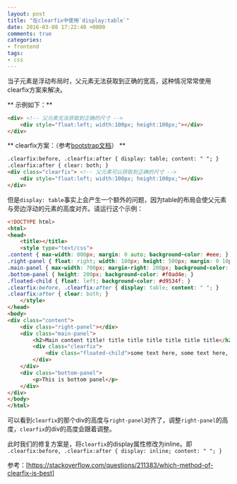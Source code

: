 ```yaml
---
layout: post
title: "在clearfix中使用`display:table`"
date: 2016-03-08 17:22:40 +0800
comments: true
categories:
- frontend
tags:
- css
---
```


当子元素是浮动布局时，父元素无法获取到正确的宽高，这种情况常常使用clearfix方案来解决。

** 示例如下：**

```html
<div> <!-- 父元素无法获取到正确的尺寸 -->
    <div style="float:left; width:100px; height:100px;"></div>
</div>
```
<!--more-->


** clearfix方案：（参考[bootstrap文档](https://getbootstrap.com/css/#helper-classes-clearfix)） **

```html
.clearfix:before, .clearfix:after { display: table; content: " "; }
.clearfix:after { clear: both; }
<div class="clearfix"> <!-- 父元素可以获取到正确的尺寸 -->
    <div style="float:left; width:100px; height:100px;"></div>
</div>
```


但是`display: table`事实上会产生一个额外的问题，因为table的布局会使父元素与旁边浮动的元素的高度对齐。请运行这个示例：

```html
<!DOCTYPE html>
<html>
<head>
    <title></title>
    <style type="text/css">
.content { max-width: 800px; margin: 0 auto; background-color: #eee; }
.right-panel { float: right; width: 180px; height: 500px; margin: 0 10px; background-color: #5bc0de; }
.main-panel { max-width: 700px; margin-right: 200px; background-color: #5cb85c; }
.bottom-panel { height: 200px; background-color: #f0ad4e; }
.floated-child { float: left; background-color: #d9534f; }
.clearfix:before, .clearfix:after { display: table; content: " "; }
.clearfix:after { clear: both; }
    </style>
</head>
<body>
<div class="content">
    <div class="right-panel"></div>
    <div class="main-panel">
        <h2>Main content title! title title title title title title</h2>
        <div class="clearfix">
            <div class="floated-child">some text here, some text here, some text here</div>
        </div>
    </div>
    <div class="bottom-panel">
        <p>This is bottom panel</p>
    </div>
</div>
</body>
</html>
```

可以看到`clearfix`的那个div的高度与`right-panel`对齐了，调整`right-panel`的高度，`clearfix`的div的高度会跟着调整。

此时我们的修复方案是，将`clearfix`的display属性修改为inline。即
`.clearfix:before, .clearfix:after { display: inline; content: " "; }`


参考：[https://stackoverflow.com/questions/211383/which-method-of-clearfix-is-best]

